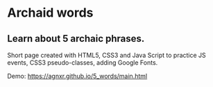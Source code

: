 #  Archaid words

## Learn about 5 archaic phrases.

Short page created with HTML5, CSS3 and Java Script to practice JS events, CSS3 pseudo-classes, adding Google Fonts.

Demo: https://agnxr.github.io/5_words/main.html
